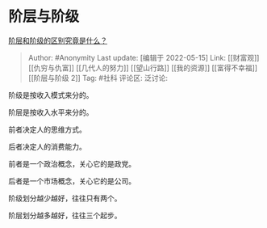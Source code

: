 # 阶层与阶级
[阶层和阶级的区别究竟是什么？](https://www.zhihu.com/question/27679366/answer/2486337714)

> Author: #Anonymity
> Last update: [编辑于 2022-05-15]
> Link: [[财富观]] [[仇穷与仇富]] [[几代人的努力]] [[望山行路]] [[我的资源]] [[富得不幸福]] [[阶层与阶级 2]]
> Tag: #社科
> 评论区:
> 泛讨论:

阶级是按收入模式来分的。

阶层是按收入水平来分的。

前者决定人的思维方式。

后者决定人的消费能力。

前者是一个政治概念，关心它的是政党。

后者是一个市场概念，关心它的是公司。

阶级划分越少越好，往往只有两个。

阶层划分越多越好，往往三个起步。
